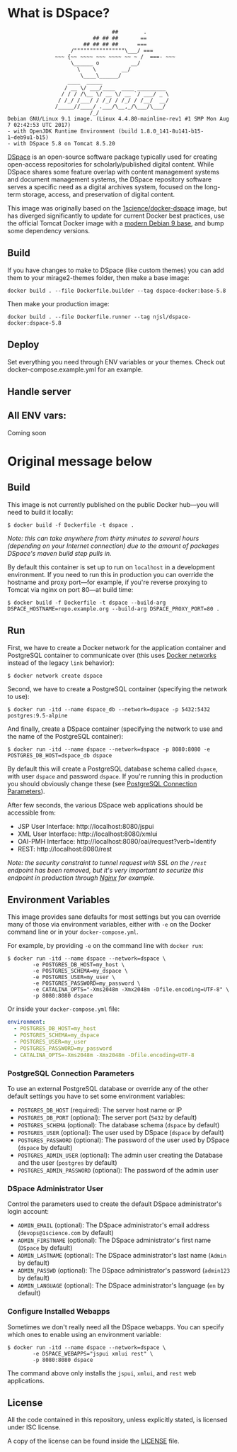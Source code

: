 # What is DSpace?

```
                                 ##        .
                           ## ## ##       ==
                        ## ## ## ##      ===
                    /""""""""""""""""\___/ ===
               ~~~ {~~ ~~~~ ~~~ ~~~~ ~~ ~ /  ===- ~~~
                    \______ o          __/
                      \    \        __/
                       \____\______/
                   ____  _____
                  / __ \/ ___/____  ____ _________
                 / / / /\__ \/ __ \/ __ `/ ___/ _ \
                / /_/ /___/ / /_/ / /_/ / /__/  __/
               /_____//____/ .___/\__,_/\___/\___/
                          /_/
Debian GNU/Linux 9.1 image. (Linux 4.4.80-mainline-rev1 #1 SMP Mon Aug 7 02:42:53 UTC 2017)
- with OpenJDK Runtime Environment (build 1.8.0_141-8u141-b15-1~deb9u1-b15)
- with DSpace 5.8 on Tomcat 8.5.20
```

[DSpace](https://wiki.duraspace.org/display/DSDOC5x/Introduction) is an open-source software package typically used for creating open-access repositories for scholarly/published digital content. While DSpace shares some feature overlap with content management systems and document management systems, the DSpace repository software serves a specific need as a digital archives system, focused on the long-term storage, access, and preservation of digital content.

This image was originally based on the [1science/docker-dspace](https://github.com/1science/docker-dspace) image, but has diverged significantly to update for current Docker best practices, use the official Tomcat Docker image with a [modern Debian 9 base](https://github.com/docker-library/tomcat/blob/master/9.0/jre8/Dockerfile), and bump some dependency versions.

## Build

If you have changes to make to DSpace (like custom themes) you can add them to your mirage2-themes folder, then make a base image:

```console
docker build . --file Dockerfile.builder --tag dspace-docker:base-5.8
```

Then make your production image:

```console
docker build . --file Dockerfile.runner --tag njsl/dspace-docker:dspace-5.8
```

## Deploy

Set everything you need through ENV variables or your themes. Check out docker-compose.example.yml for an example.

## Handle server

## All ENV vars:

Coming soon

# Original message below

## Build
This image is not currently published on the public Docker hub—you will need to build it locally:

```console
$ docker build -f Dockerfile -t dspace .
```

*Note: this can take anywhere from thirty minutes to several hours (depending on your Internet connection) due to the amount of packages DSpace's maven build step pulls in.*

By default this container is set up to run on `localhost` in a development environment. If you need to run this in production you can override the hostname and proxy port—for example, if you're reverse proxying to Tomcat via nginx on port 80—at build time:

```console
$ docker build -f Dockerfile -t dspace --build-arg DSPACE_HOSTNAME=repo.example.org --build-arg DSPACE_PROXY_PORT=80 .
```

## Run
First, we have to create a Docker network for the application container and PostgreSQL container to communicate over (this uses [Docker networks](https://docs.docker.com/engine/userguide/networking) instead of the legacy `link` behavior):

```console
$ docker network create dspace
```

Second, we have to create a PostgreSQL container (specifying the network to use):

```console
$ docker run -itd --name dspace_db --network=dspace -p 5432:5432 postgres:9.5-alpine
```

And finally, create a DSpace container (specifying the network to use and the name of the PostgreSQL container):

```console
$ docker run -itd --name dspace --network=dspace -p 8080:8080 -e POSTGRES_DB_HOST=dspace_db dspace
```

By default this will create a PostgreSQL database schema called `dspace`, with user `dspace` and password `dspace`. If you're running this in production you should obviously change these (see [PostgreSQL Connection Parameters](#postgresql-connection-parameters)).

After few seconds, the various DSpace web applications should be accessible from:
  - JSP User Interface: http://localhost:8080/jspui
  - XML User Interface: http://localhost:8080/xmlui
  - OAI-PMH Interface: http://localhost:8080/oai/request?verb=Identify
  - REST: http://localhost:8080/rest

*Note: the security constraint to tunnel request with SSL on the `/rest` endpoint has been removed, but it's very important to securize this endpoint in production through [Nginx](https://github.com/1science/docker-nginx) for example.*

## Environment Variables
This image provides sane defaults for most settings but you can override many of those via environment variables, either with `-e` on the Docker command line or in your `docker-compose.yml`.

For example, by providing `-e` on the command line with `docker run`:

```console
$ docker run -itd --name dspace --network=dspace \
        -e POSTGRES_DB_HOST=my_host \
        -e POSTGRES_SCHEMA=my_dspace \
        -e POSTGRES_USER=my_user \
        -e POSTGRES_PASSWORD=my_password \
        -e CATALINA_OPTS="-Xms2048m -Xmx2048m -Dfile.encoding=UTF-8" \
        -p 8080:8080 dspace
```

Or inside your `docker-compose.yml` file:

```yaml
environment:
  - POSTGRES_DB_HOST=my_host
  - POSTGRES_SCHEMA=my_dspace
  - POSTGRES_USER=my_user
  - POSTGRES_PASSWORD=my_password
  - CATALINA_OPTS=-Xms2048m -Xmx2048m -Dfile.encoding=UTF-8
```

### PostgreSQL Connection Parameters
To use an external PostgreSQL database or override any of the other default settings you have to set some environment variables:
  - `POSTGRES_DB_HOST` (required): The server host name or IP
  - `POSTGRES_DB_PORT` (optional): The server port (`5432` by default)
  - `POSTGRES_SCHEMA` (optional): The database schema (`dspace` by default)
  - `POSTGRES_USER` (optional): The user used by DSpace (`dspace` by default)
  - `POSTGRES_PASSWORD` (optional): The password of the user used by DSpace (`dspace` by default)
  - `POSTGRES_ADMIN_USER` (optional): The admin user creating the Database and the user (`postgres` by default)
  - `POSTGRES_ADMIN_PASSWORD` (optional): The password of the admin user

### DSpace Administrator User
Control the parameters used to create the default DSpace administrator's login account:
  - `ADMIN_EMAIL` (optional): The DSpace administrator's email address (`devops@1science.com` by default)
  - `ADMIN_FIRSTNAME` (optional): The DSpace administrator's first name (`DSpace` by default)
  - `ADMIN_LASTNAME` (optional): The DSpace administrator's last name (`Admin` by default)
  - `ADMIN_PASSWD` (optional): The DSpace administrator's password (`admin123` by default)
  - `ADMIN_LANGUAGE` (optional): The DSpace administrator's language (`en` by default)

### Configure Installed Webapps
Sometimes we don't really need all the DSpace webapps. You can specify which ones to enable using an environment variable:

```console
$ docker run -itd --name dspace --network=dspace \
        -e DSPACE_WEBAPPS="jspui xmlui rest" \
        -p 8080:8080 dspace
```

The command above only installs the `jspui`, `xmlui`, and `rest` web applications.

## License
All the code contained in this repository, unless explicitly stated, is
licensed under ISC license.

A copy of the license can be found inside the [LICENSE](LICENSE) file.
